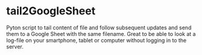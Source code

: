# tail2GoogleSheet
Pyton script to tail content of file and follow subsequent updates and send them to a Google Sheet with the same filename. Great to be able to look at a log-file on your smartphone, tablet or computer without logging in to the server.
